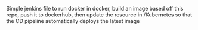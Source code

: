 Simple jenkins file to run docker in docker, build an image based off this repo, push it to dockerhub, then update the resource in /Kubernetes so that the CD pipeline automatically deploys the latest image
